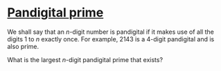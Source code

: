 # [Pandigital prime](http://projecteuler.net/problem=41)

We shall say that an _n_-digit number is pandigital if it makes use of all the digits 1 to _n_ exactly once. For example, 2143 is a 4-digit pandigital and is also prime.

What is the largest _n_-digit pandigital prime that exists?

